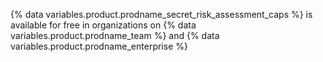 {% data variables.product.prodname_secret_risk_assessment_caps %} is available for free in organizations on {% data variables.product.prodname_team %} and {% data variables.product.prodname_enterprise %}
